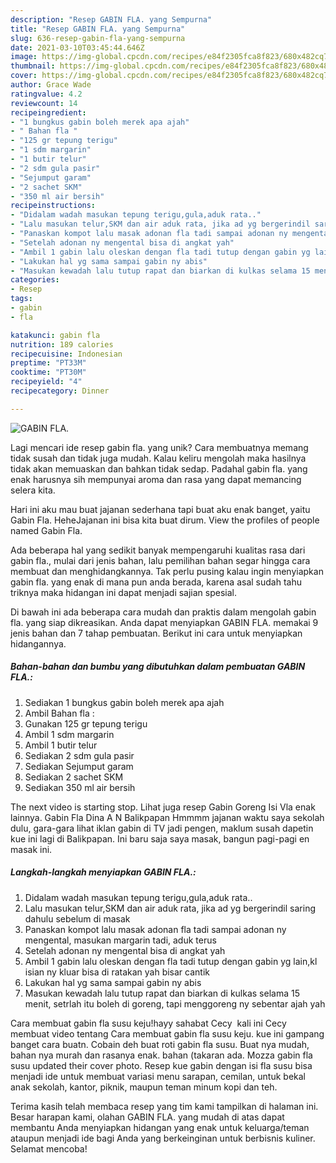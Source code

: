```yaml
---
description: "Resep GABIN FLA. yang Sempurna"
title: "Resep GABIN FLA. yang Sempurna"
slug: 636-resep-gabin-fla-yang-sempurna
date: 2021-03-10T03:45:44.646Z
image: https://img-global.cpcdn.com/recipes/e84f2305fca8f823/680x482cq70/gabin-fla-foto-resep-utama.jpg
thumbnail: https://img-global.cpcdn.com/recipes/e84f2305fca8f823/680x482cq70/gabin-fla-foto-resep-utama.jpg
cover: https://img-global.cpcdn.com/recipes/e84f2305fca8f823/680x482cq70/gabin-fla-foto-resep-utama.jpg
author: Grace Wade
ratingvalue: 4.2
reviewcount: 14
recipeingredient:
- "1 bungkus gabin boleh merek apa ajah"
- " Bahan fla "
- "125 gr tepung terigu"
- "1 sdm margarin"
- "1 butir telur"
- "2 sdm gula pasir"
- "Sejumput garam"
- "2 sachet SKM"
- "350 ml air bersih"
recipeinstructions:
- "Didalam wadah masukan tepung terigu,gula,aduk rata.."
- "Lalu masukan telur,SKM dan air aduk rata, jika ad yg bergerindil saring dahulu sebelum di masak"
- "Panaskan kompot lalu masak adonan fla tadi sampai adonan ny mengental, masukan margarin tadi, aduk terus"
- "Setelah adonan ny mengental bisa di angkat yah"
- "Ambil 1 gabin lalu oleskan dengan fla tadi tutup dengan gabin yg lain,kl isian ny kluar bisa di ratakan yah bisar cantik"
- "Lakukan hal yg sama sampai gabin ny abis"
- "Masukan kewadah lalu tutup rapat dan biarkan di kulkas selama 15 menit, setrlah itu boleh di goreng, tapi menggoreng ny sebentar ajah yah"
categories:
- Resep
tags:
- gabin
- fla

katakunci: gabin fla 
nutrition: 189 calories
recipecuisine: Indonesian
preptime: "PT33M"
cooktime: "PT30M"
recipeyield: "4"
recipecategory: Dinner

---
```



![GABIN FLA.](https://img-global.cpcdn.com/recipes/e84f2305fca8f823/680x482cq70/gabin-fla-foto-resep-utama.jpg)

Lagi mencari ide resep gabin fla. yang unik? Cara membuatnya memang tidak susah dan tidak juga mudah. Kalau keliru mengolah maka hasilnya tidak akan memuaskan dan bahkan tidak sedap. Padahal gabin fla. yang enak harusnya sih mempunyai aroma dan rasa yang dapat memancing selera kita.

Hari ini aku mau buat jajanan sederhana tapi buat aku enak banget, yaitu Gabin Fla. HeheJajanan ini bisa kita buat dirum. View the profiles of people named Gabin Fla.

Ada beberapa hal yang sedikit banyak mempengaruhi kualitas rasa dari gabin fla., mulai dari jenis bahan, lalu pemilihan bahan segar hingga cara membuat dan menghidangkannya. Tak perlu pusing kalau ingin menyiapkan gabin fla. yang enak di mana pun anda berada, karena asal sudah tahu triknya maka hidangan ini dapat menjadi sajian spesial.


Di bawah ini ada beberapa cara mudah dan praktis dalam mengolah gabin fla. yang siap dikreasikan. Anda dapat menyiapkan GABIN FLA. memakai 9 jenis bahan dan 7 tahap pembuatan. Berikut ini cara untuk menyiapkan hidangannya.

<!--inarticleads1-->

##### Bahan-bahan dan bumbu yang dibutuhkan dalam pembuatan GABIN FLA.:

1. Sediakan 1 bungkus gabin boleh merek apa ajah
1. Ambil  Bahan fla :
1. Gunakan 125 gr tepung terigu
1. Ambil 1 sdm margarin
1. Ambil 1 butir telur
1. Sediakan 2 sdm gula pasir
1. Sediakan Sejumput garam
1. Sediakan 2 sachet SKM
1. Sediakan 350 ml air bersih


The next video is starting stop. Lihat juga resep Gabin Goreng Isi Vla enak lainnya. Gabin Fla Dina A N Balikpapan Hmmmm jajanan waktu saya sekolah dulu, gara-gara lihat iklan gabin di TV jadi pengen, maklum susah dapetin kue ini lagi di Balikpapan. Ini baru saja saya masak, bangun pagi-pagi en masak ini. 

<!--inarticleads2-->

##### Langkah-langkah menyiapkan GABIN FLA.:

1. Didalam wadah masukan tepung terigu,gula,aduk rata..
1. Lalu masukan telur,SKM dan air aduk rata, jika ad yg bergerindil saring dahulu sebelum di masak
1. Panaskan kompot lalu masak adonan fla tadi sampai adonan ny mengental, masukan margarin tadi, aduk terus
1. Setelah adonan ny mengental bisa di angkat yah
1. Ambil 1 gabin lalu oleskan dengan fla tadi tutup dengan gabin yg lain,kl isian ny kluar bisa di ratakan yah bisar cantik
1. Lakukan hal yg sama sampai gabin ny abis
1. Masukan kewadah lalu tutup rapat dan biarkan di kulkas selama 15 menit, setrlah itu boleh di goreng, tapi menggoreng ny sebentar ajah yah


Cara membuat gabin fla susu keju!hayy sahabat Cecy ️ kali ini Cecy membuat video tentang Cara membuat gabin fla susu keju. kue ini gampang banget cara buatn. Cobain deh buat roti gabin fla susu. Buat nya mudah, bahan nya murah dan rasanya enak. bahan (takaran ada. Mozza gabin fla susu updated their cover photo. Resep kue gabin dengan isi fla susu bisa menjadi ide untuk membuat variasi menu sarapan, cemilan, untuk bekal anak sekolah, kantor, piknik, maupun teman minum kopi dan teh. 

Terima kasih telah membaca resep yang tim kami tampilkan di halaman ini. Besar harapan kami, olahan GABIN FLA. yang mudah di atas dapat membantu Anda menyiapkan hidangan yang enak untuk keluarga/teman ataupun menjadi ide bagi Anda yang berkeinginan untuk berbisnis kuliner. Selamat mencoba!
